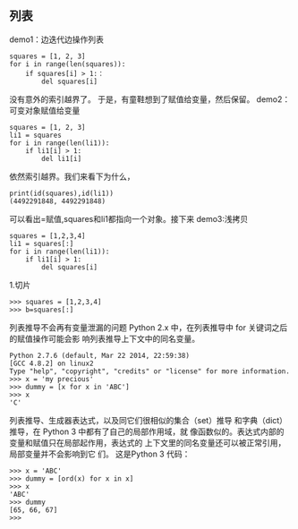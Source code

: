 ## 列表

demo1：边迭代边操作列表
```
squares = [1, 2, 3]
for i in range(len(squares)):
    if squares[i] > 1:：
        del squares[i]
```
没有意外的索引越界了。
于是，有童鞋想到了赋值给变量，然后保留。
demo2：可变对象赋值给变量
```
squares = [1, 2, 3]
li1 = squares
for i in range(len(li1)):
    if li1[i] > 1:
        del li1[i]
```
依然索引越界。我们来看下为什么，
```
print(id(squares),id(li1))
(4492291848, 4492291848)
```
可以看出=赋值,squares和li1都指向一个对象。接下来
demo3:浅拷贝
```
squares = [1,2,3,4]
li1 = squares[:]
for i in range(len(li1)):
    if li1[i] > 1:
        del squares[i]
```


1.切片
```
>>> squares = [1,2,3,4]
>>> b=squares[:]
```




列表推导不会再有变量泄漏的问题
Python 2.x 中，在列表推导中 for 关键词之后的赋值操作可能会影
响列表推导上下文中的同名变量。
```
Python 2.7.6 (default, Mar 22 2014, 22:59:38)
[GCC 4.8.2] on linux2
Type "help", "copyright", "credits" or "license" for more information.
>>> x = 'my precious'
>>> dummy = [x for x in 'ABC']
>>> x
'C'
```
列表推导、生成器表达式，以及同它们很相似的集合（set）推导
和字典（dict）推导，在 Python 3 中都有了自己的局部作用域，就
像函数似的。表达式内部的变量和赋值只在局部起作用，表达式的
上下文里的同名变量还可以被正常引用，局部变量并不会影响到它
们。
这是Python 3 代码：
```
>>> x = 'ABC'
>>> dummy = [ord(x) for x in x]
>>> x 
'ABC'
>>> dummy 
[65, 66, 67]
>>>
```